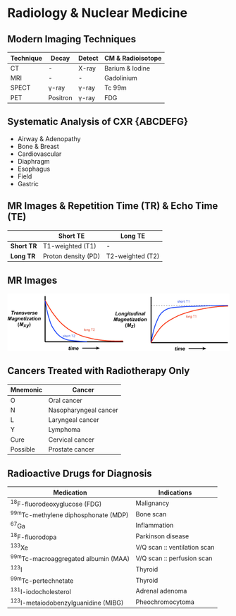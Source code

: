 # Radiology & Nuclear Medicine

## Modern Imaging Techniques

|Technique|Decay|Detect|CM & Radioisotope|
|-|-|-|-|
|CT|-|X-ray|Barium & Iodine|
|MRI|-|-|Gadolinium|
|SPECT|γ-ray|γ-ray|Tc 99m|
|PET|Positron|γ-ray|FDG|

## Systematic Analysis of CXR {ABCDEFG}

- Airway & Adenopathy
- Bone & Breast
- Cardiovascular
- Diaphragm
- Esophagus
- Field
- Gastric

## MR Images & Repetition Time (TR) & Echo Time (TE)

||Short TE|Long TE|
|-|-|-|
|**Short TR**|T1-weighted (T1)|-|
|**Long TR**|Proton density (PD)|T2-weighted (T2)|

## MR Images

![](../Figures/MR%20Images.png)

## Cancers Treated with Radiotherapy Only

|Mnemonic|Cancer|
|-|-|
|O|Oral cancer|
|N|Nasopharyngeal cancer|
|L|Laryngeal cancer|
|Y|Lymphoma|
|Cure|Cervical cancer|
|Possible|Prostate cancer|

## Radioactive Drugs for Diagnosis

|Medication|Indications|
|-|-|
|<sup>18</sup>F-fluorodeoxyglucose (FDG)|Malignancy|
|<sup>99m</sup>Tc-methylene diphosphonate (MDP)|Bone scan|
|<sup>67</sup>Ga|Inflammation|
|<sup>18</sup>F-fluorodopa|Parkinson disease|
|<sup>133</sup>Xe|V/Q scan :: ventilation scan|
|<sup>99m</sup>Tc-macroaggregated albumin (MAA)|V/Q scan :: perfusion scan|
|<sup>123</sup>I|Thyroid|
|<sup>99m</sup>Tc-pertechnetate|Thyroid|
|<sup>131</sup>I-iodocholesterol|Adrenal adenoma|
|<sup>123</sup>I-metaiodobenzylguanidine (MIBG)|Pheochromocytoma|
